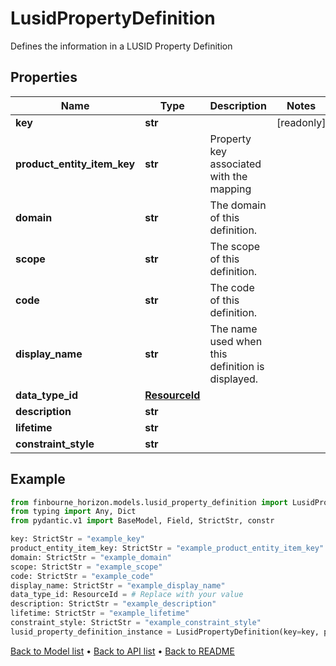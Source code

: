 # LusidPropertyDefinition

Defines the information in a LUSID Property Definition
## Properties
Name | Type | Description | Notes
------------ | ------------- | ------------- | -------------
**key** | **str** |  | [readonly] 
**product_entity_item_key** | **str** | Property key associated with the mapping | 
**domain** | **str** | The domain of this definition. | 
**scope** | **str** | The scope of this definition. | 
**code** | **str** | The code of this definition. | 
**display_name** | **str** | The name used when this definition is displayed. | 
**data_type_id** | [**ResourceId**](ResourceId.md) |  | 
**description** | **str** |  | 
**lifetime** | **str** |  | 
**constraint_style** | **str** |  | 
## Example

```python
from finbourne_horizon.models.lusid_property_definition import LusidPropertyDefinition
from typing import Any, Dict
from pydantic.v1 import BaseModel, Field, StrictStr, constr

key: StrictStr = "example_key"
product_entity_item_key: StrictStr = "example_product_entity_item_key"
domain: StrictStr = "example_domain"
scope: StrictStr = "example_scope"
code: StrictStr = "example_code"
display_name: StrictStr = "example_display_name"
data_type_id: ResourceId = # Replace with your value
description: StrictStr = "example_description"
lifetime: StrictStr = "example_lifetime"
constraint_style: StrictStr = "example_constraint_style"
lusid_property_definition_instance = LusidPropertyDefinition(key=key, product_entity_item_key=product_entity_item_key, domain=domain, scope=scope, code=code, display_name=display_name, data_type_id=data_type_id, description=description, lifetime=lifetime, constraint_style=constraint_style)

```

[Back to Model list](../README.md#documentation-for-models) &#8226; [Back to API list](../README.md#documentation-for-api-endpoints) &#8226; [Back to README](../README.md)

